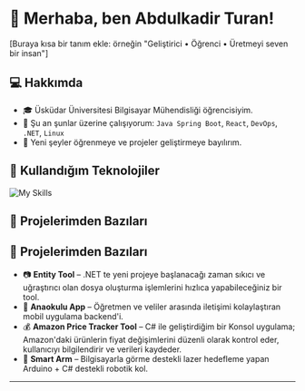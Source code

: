 # 👋 Merhaba, ben Abdulkadir Turan! 
[Buraya kısa bir tanım ekle: örneğin "Geliştirici • Öğrenci • Üretmeyi seven bir insan"]

## 💻 Hakkımda
- 🎓 Üsküdar Üniversitesi Bilgisayar Mühendisliği öğrencisiyim.  
- 🌱 Şu an şunlar üzerine çalışıyorum: `Java Spring Boot`, `React`, `DevOps`, `.NET`, `Linux`
- 🚀 Yeni şeyler öğrenmeye ve projeler geliştirmeye bayılırım.  

## 🔧 Kullandığım Teknolojiler
![My Skills](https://skillicons.dev/icons?i=cs,java,spring,react,dotnet,html,css,js,ts,python,linux,mysql,postgres,docker,kubernetes,aws,git&perline=8)

## 📌 Projelerimden Bazıları
## 📌 Projelerimden Bazıları
- 📷 **Entity Tool** – .NET te yeni projeye başlanacağı zaman sıkıcı ve uğraştırıcı olan dosya oluşturma işlemlerini hızlıca yapabileceğiniz bir tool.
- 📱 **Anaokulu App** – Öğretmen ve veliler arasında iletişimi kolaylaştıran mobil uygulama backend'i.  
- 💰 **Amazon Price Tracker Tool** – C# ile geliştirdiğim bir Konsol uygulama; Amazon'daki ürünlerin fiyat değişimlerini düzenli olarak kontrol eder, kullanıcıyı bilgilendirir ve verileri kaydeder.
- 🤖 **Smart Arm** – Bilgisayarla görme destekli lazer hedefleme yapan Arduino + C# destekli robotik kol.  

---
